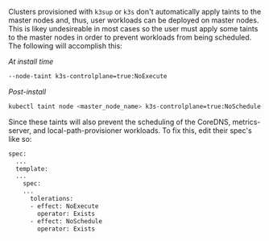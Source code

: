 Clusters provisioned with `k3sup` or `k3s` don't automatically apply taints to the master nodes and, thus, user workloads can be deployed on master nodes.
This is likey undesireable in most cases so the user must apply some taints to the master nodes in order to prevent workloads from being scheduled. The 
following will accomplish this: 

*At install time*
``` bash
--node-taint k3s-controlplane=true:NoExecute
```

*Post-install*
``` bash
kubectl taint node <master_node_name> k3s-controlplane=true:NoSchedule
```

Since these taints will also prevent the scheduling of the CoreDNS, metrics-server, and local-path-provisioner workloads. To fix this, edit their spec's like so:

``` bash
spec:
  ...
  template:
  ...
    spec:
    ...
      tolerations:
      - effect: NoExecute
        operator: Exists
      - effect: NoSchedule
        operator: Exists
```

